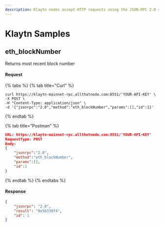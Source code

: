 ```yaml
---
description: Klaytn nodes accept HTTP requests using the JSON-RPC 2.0 specification.
---
```


# Klaytn Samples

## eth\_blockNumber

Returns most recent block number

#### Request

{% tabs %}
{% tab title="Curl" %}
```shell
curl https://klaytn-mainnet-rpc.allthatnode.com:8551/'YOUR-API-KEY' \
-X POST \
-H "Content-Type: application/json" \
-d '{"jsonrpc":"2.0","method":"eth_blockNumber","params":[],"id":1}'
```
{% endtab %}

{% tab title="Postman" %}
```json
URL: https://klaytn-mainnet-rpc.allthetnode.com:8551/'YOUR-API-KEY'
RequestType: POST
Body: 
{
    "jsonrpc":"2.0",
    "method":"eth_blockNumber",
    "params":[],
    "id":1
}
```
{% endtab %}
{% endtabs %}

#### Response

```json
{
    "jsonrpc": "2.0",
    "result": "0x5b338f4",
    "id": 1
}
```
